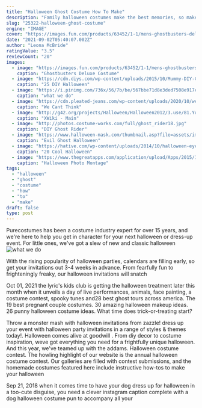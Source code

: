 ```yaml
---
title: "Halloween Ghost Costume How To Make"
description: "Family halloween costumes make the best memories, so make this year one for the books. Two is better than one, and three is a crowd! our group halloween costumes and couples costumes are sure to take the cake at every halloween costume"
slug: "25322-halloween-ghost-costume"
engine: "IMAGE"
cover: "https://images.fun.com/products/63452/1-1/mens-ghostbusters-deluxe-costume.jpg"
date: "2021-09-02T05:40:07.002Z"
author: "Leona McBride"
ratingValue: "3.5"
reviewCount: "20"
images:
  - image: "https://images.fun.com/products/63452/1-1/mens-ghostbusters-deluxe-costume.jpg"
    caption: "Ghostbusters Deluxe Costume"
  - image: "https://cdn.diys.com/wp-content/uploads/2015/10/Mummy-DIY-Costume.jpg"
    caption: "25 DIY Halloween"
  - image: "https://i.pinimg.com/736x/56/7b/be/567bbe71d8e3ded7508e917e03f7bb56.jpg"
    caption: "what we do"
  - image: "https://cdn.pleated-jeans.com/wp-content/uploads/2020/10/we-cant-think-of-halloween-costumes-without-thinking-of-jeff-and-obvious-plant-3.jpg"
    caption: "We Cant Think"
  - image: "http://g42.org/projects/Halloween/Halloween2012/3.use/81.YodaAtIpass.IMG_1549.jpg"
    caption: "XWiki - Main"
  - image: "http://photos.costume-works.com/full/ghost_rider18.jpg"
    caption: "DIY Ghost Rider"
  - image: "https://www.halloween-mask.com/thumbnail.asp?file=assets/images/grprev/12/evil_ghost_26327grprv.jpg&maxx=500&maxy=0"
    caption: "Evil Ghost Halloween"
  - image: "https://hative.com/wp-content/uploads/2014/10/halloween-eye-makeup/16-halloween-eye-makeup-ideas.jpg"
    caption: "20 Cool Halloween"
  - image: "https://www.thegreatapps.com/application/upload/Apps/2015/12/halloween-photo-montage-136.png"
    caption: "Halloween Photo Montage"
tags:
  - "halloween"
  - "ghost"
  - "costume"
  - "how"
  - "to"
  - "make"
draft: false
type: post
---
```


Purecostumes has been a costume industry expert for over 15 years, and we're here to help you get in character for your next halloween or dress-up event. For little ones, we've got a slew of new and classic halloween
![what we do](https://i.pinimg.com/736x/56/7b/be/567bbe71d8e3ded7508e917e03f7bb56.jpg "what we do")

With the rising popularity of halloween parties, calendars are filling early, so get your invitations out 3-4 weeks in advance. From fearfully fun to frighteningly freaky, our halloween invitations will snatch
<!--inArticleAds-->

<!--galleryOne-->

Oct 01, 2021 the lyric's kids club is getting the halloween treatment later this month when it unveils a day of live performances, animals, face painting, a costume contest, spooky tunes and28 best ghost tours across america. The 19 best pregnant couple costumes. 30 amazing halloween makeup ideas.  26 punny halloween costume ideas. What time does trick-or-treating start?
<!--inArticleAds-->

<!--galleryTwo-->

Throw a monster mash with halloween invitations from zazzle! dress up your event with halloween party invitations in a range of styles & themes today!. Halloween comes alive at goodwill . From diy decor to costume inspiration, weve got everything you need for a frightfully unique halloween. And this year, we've teamed up with the addams. Halloween costume contest. The howling highlight of our website is the annual halloween costume contest. Our galleries are filled with contest submissions, and the homemade costumes featured here include instructive how-tos to make your halloween
<!--galleryThree-->

Sep 21, 2018 when it comes time to have your dog dress up for halloween in a too-cute disguise, you need a clever instagram caption complete with a dog halloween costume pun to accompany all your